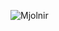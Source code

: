 ![Mjolnir](https://upload.wikimedia.org/wikipedia/commons/thumb/c/ce/Torshammare_fr_Sk%C3%A5ne_%28KVHoA_Akademiens_M%C3%A5nadsblad_1895_s102_fig82%29_vit_bakgr.jpg/440px-Torshammare_fr_Sk%C3%A5ne_%28KVHoA_Akademiens_M%C3%A5nadsblad_1895_s102_fig82%29_vit_bakgr.jpg)
